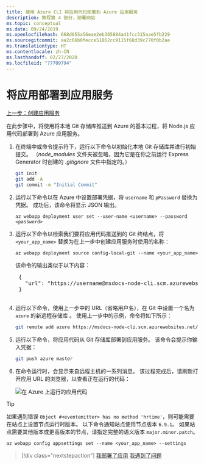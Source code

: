 ```yaml
---
title: 使用 Azure CLI 将应用代码部署到 Azure 应用服务
description: 教程第 4 部分，部署网站
ms.topic: conceptual
ms.date: 09/24/2019
ms.openlocfilehash: 668d055a56eae2eb365884a41fcc515aae5fb229
ms.sourcegitcommit: aa2c66b0fecce51862cc9115f68d39c770f0b2ae
ms.translationtype: HT
ms.contentlocale: zh-CN
ms.lasthandoff: 02/27/2020
ms.locfileid: "77709794"
---
```

# <a name="deploy-the-app-to-app-service"></a>将应用部署到应用服务

[上一步：创建应用服务](tutorial-vscode-azure-cli-node-03.md)

在此步骤中，将使用将本地 Git 存储库推送到 Azure 的基本过程，将 Node.js 应用代码部署到 Azure 应用服务。

1. 在终端中或命令提示符下，运行以下命令以初始化本地 Git 存储库并进行初始提交。 （*node_modules* 文件夹被忽略，因为它是在你之前运行 Express Generator 时创建的 *.gitignore* 文件中指定的。）

    ```bash
    git init
    git add -A
    git commit -m "Initial Commit"
    ```

1. 运行以下命令以在 Azure 中设置部署凭据，将 `username` 和 `pPassword` 替换为凭据。 成功后，该命令将显示 JSON 输出。

    ```azurecli
    az webapp deployment user set --user-name <username> --password <password>
    ```

1. 运行以下命令以检索我们要将应用代码推送到的 Git 终结点，将 `<your_app_name>` 替换为在上一步中创建应用服务时使用的名称：

    ```azurecli
    az webapp deployment source config-local-git --name <your_app_name>
    ```

    该命令的输出类似于以下内容：

    <pre>
    {
      "url": "https://username@msdocs-node-cli.scm.azurewebsites.net/msdocs-node-cli.git"
    }
    </pre>

1. 运行以下命令，使用上一步中的 URL（省略用户名），在 Git 中设置一个名为 `azure` 的新远程存储库  。 使用上一步中的示例，命令将如下所示：

    ```bash
    git remote add azure https://msdocs-node-cli.scm.azurewebsites.net/msdocs-node-cli.git
    ```

1. 运行以下命令，将应用代码从 Git 存储库部署到应用服务。 该命令会提示你输入凭据：

    ```bash
    git push azure master
    ```

1. 在命令运行时，会显示来自远程主机的一系列消息。 该过程完成后，请刷新打开应用 URL 的浏览器，以查看正在运行的代码：

    ![在 Azure 上运行的应用代码](media/azure-cli/remote-app.png)

> [!TIP]
> 如果遇到错误 `Object #<eventemitter> has no method 'hrtime'`，则可能需要在站点上设置节点运行时版本。 以下命令通知站点使用节点版本 `6.9.1`。 如果站点需要其他版本或更高版本的节点，请指定完整的语义版本 `major.minor.patch`。
>
> ```azurecli
> az webapp config appsettings set --name <your_app_name> --settings
> ```

> [!div class="nextstepaction"]
> [我部署了应用](tutorial-vscode-azure-cli-node-05.md) [我遇到了问题](https://www.research.net/r/PWZWZ52?tutorial=node-deployment&step=deploy-website)
